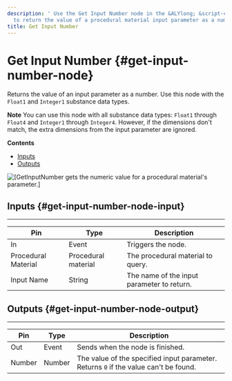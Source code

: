 ```yaml
---
description: ' Use the Get Input Number node in the &ALYlong; &script-canvas; editor
  to return the value of a procedural material input parameter as a number. '
title: Get Input Number
---
```

# Get Input Number {#get-input-number-node}

Returns the value of an input parameter as a number\. Use this node with the `Float1` and `Integer1` substance data types\.

**Note**
You can use this node with all substance data types: `Float1` through `Float4` and `Integer1` through `Integer4`\. However, if the dimensions don't match, the extra dimensions from the input parameter are ignored\.

**Contents**
+ [Inputs](#get-input-number-node-input)
+ [Outputs](#get-input-number-node-output)

![\[GetInputNumber gets the numeric value for a procedural material's parameter.\]](/images/userguide/scripting/script-canvas/scriptcanvasnodes/script-canvas-get-input-number-node.png)

## Inputs {#get-input-number-node-input}


****

| Pin | Type | Description |
| --- | --- | --- |
| In | Event | Triggers the node\. |
| Procedural Material | Procedural material | The procedural material to query\. |
| Input Name | String | The name of the input parameter to return\. |

## Outputs {#get-input-number-node-output}


****

| Pin | Type | Description |
| --- | --- | --- |
| Out | Event | Sends when the node is finished\. |
| Number | Number |  The value of the specified input parameter\.  Returns `0` if the value can't be found\.  |